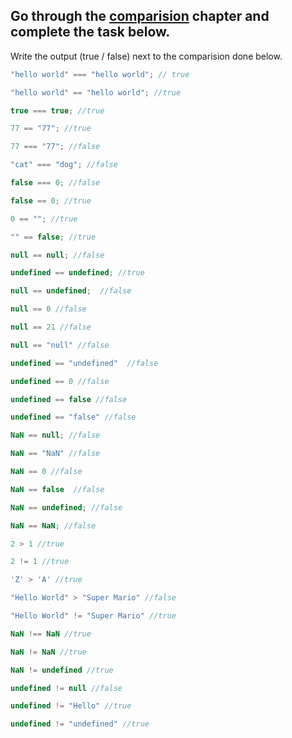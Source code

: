 ## Go through the [comparision](http://javascript.info/comparison) chapter and complete the task below.

Write the output (true / false) next to the comparision done below.
```js
"hello world" === "hello world"; // true

"hello world" == "hello world"; //true

true === true; //true

77 == "77"; //true

77 === "77"; //false

"cat" === "dog"; //false

false === 0; //false

false == 0; //true

0 == ""; //true

"" == false; //true

null == null; //false

undefined == undefined; //true

null == undefined;  //false

null == 0 //false

null == 21 //false

null == "null" //false

undefined == "undefined"  //false

undefined == 0 //false

undefined == false //false

undefined == "false" //false

NaN == null; //false

NaN == "NaN" //false

NaN == 0 //false

NaN == false  //false

NaN == undefined; //false

NaN == NaN; //false

2 > 1 //true

2 != 1 //true

'Z' > 'A' //true

"Hello World" > "Super Mario" //false

"Hello World" != "Super Mario" //true

NaN !== NaN //true

NaN != NaN //true

NaN != undefined //true

undefined != null //false

undefined != "Hello" //true

undefined != "undefined" //true

```